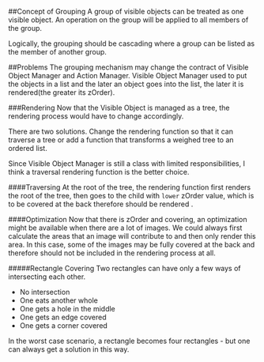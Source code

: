 ##Concept of Grouping
A group of visible objects can be treated as one visible object. An operation on the group will be applied to all members of the group. 

Logically, the grouping should be cascading where a group can be listed as the member of another group. 

##Problems
The grouping mechanism may change the contract of Visible Object Manager and Action Manager. Visible Object Manager used to put the objects in a list and the later an object goes into the list, the later it is rendered(the greater its zOrder). 

###Rendering
Now that the Visible Object is managed as a tree, the rendering process would have to change accordingly. 

There are two solutions. Change the rendering function so that it can traverse a tree or add a function that transforms a weighed tree to an ordered list. 

Since Visible Object Manager is still a class with limited responsibilities, I think a traversal rendering function is the better choice. 

####Traversing
At the root of the tree, the rendering function first renders the root of the
tree, then goes to the child with ```lower``` zOrder value, which is to be covered at the back therefore should be rendered . 

####Optimization
Now that there is zOrder and covering, an optimization might be available when there are a lot of images. We could always first calculate the areas that an image will contribute to and then only render this area. In this case, some of the images may be fully covered at the back and therefore should not be included in the rendering process at all. 

#####Rectangle Covering
Two rectangles can have only a few ways of intersecting each other. 
* No intersection
* One eats another whole
* One gets a hole in the middle
* One gets an edge covered
* One gets a corner covered

In the worst case scenario, a rectangle becomes four rectangles - but one can always get a solution in this way. 
